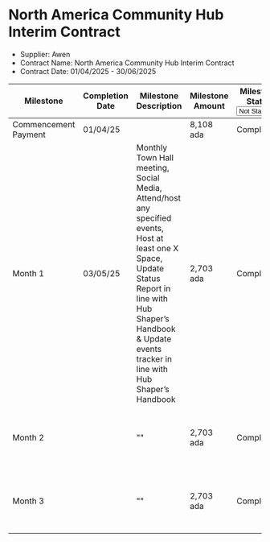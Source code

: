 # North America Community Hub Interim Contract

* Supplier: Awen
* Contract Name: North America Community Hub Interim Contract
* Contract Date: 01/04/2025 - 30/06/2025

<table data-full-width="true"><thead><tr><th width="152">Milestone</th><th width="158">Completion Date</th><th width="326">Milestone Description</th><th>Milestone Amount</th><th width="160">Milestone Status<select><option value="tuQZQU0qZdoU" label="Not Started" color="blue"></option><option value="egD9AGmh1U3S" label="On Track" color="blue"></option><option value="Re3cd2eP2WaH" label="Complete" color="blue"></option><option value="bEAnsa2nIuMk" label="Delayed" color="blue"></option></select></th><th data-type="files">MAF</th></tr></thead><tbody><tr><td>Commencement Payment</td><td>01/04/25</td><td></td><td>8,108 ada</td><td><span data-option="Re3cd2eP2WaH">Complete</span></td><td></td></tr><tr><td>Month 1</td><td>03/05/25</td><td>Monthly Town Hall<br>meeting, Social Media, Attend/host any<br>specified events, Host at least one X<br>Space, Update Status<br>Report in line with Hub Shaper’s Handbook &#x26; Update events<br>tracker in line with Hub Shaper’s Handbook</td><td>2,703 ada</td><td><span data-option="Re3cd2eP2WaH">Complete</span></td><td><a href="../../../../../.gitbook/assets/Milestone 1 sign off.pdf">Milestone 1 sign off.pdf</a></td></tr><tr><td>Month 2 </td><td></td><td>""</td><td>2,703 ada</td><td><span data-option="Re3cd2eP2WaH">Complete</span></td><td><a href="../../../../../.gitbook/assets/AWEN community hub - milestone 2 sign off.pdf">AWEN community hub - milestone 2 sign off.pdf</a></td></tr><tr><td>Month 3</td><td></td><td>""</td><td>2,703 ada</td><td><span data-option="Re3cd2eP2WaH">Complete</span></td><td><a href="../../../../../.gitbook/assets/AWEN community hub - milestone 3 sign off.pdf">AWEN community hub - milestone 3 sign off.pdf</a></td></tr></tbody></table>
